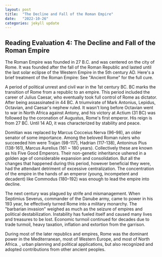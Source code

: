 ```yaml
---
layout: post
title:  "The Decline and Fall of the Roman Empire"
date:   "2022-10-26"
categories: jekyll update
---
```


## Reading Evaluation 4: The Decline and Fall of the Roman Empire

The Roman Empire was founded in 27 B.C. and was centered on the city of Rome. It was founded after the fall of the Roman Republic and lasted until the last solar eclipse of the Western Empire in the 5th century AD. Here's a brief treatment of the Roman Empire: See "Ancient Rome" for the full cure.

A period of political unrest and civil war in the 1st century BC. BC marks the transition of Rome from a republic to an empire. This period included the career of Julius Caesar, who eventually took full control of Rome as dictator. After being assassinated in 44 BC. A triumvirate of Mark Antonius, Lepidus, Octavian, and Caesar's nephew ruled. It wasn't long before Octavian went to war in North Africa against Antony, and his victory at Actium (31 BC) was followed by the coronation of Augustus, Rome's first emperor. His reign is from 27 BC. Until 14 AD, it was characterized by stability and peace.

Domitian was replaced by Marcus Cocceius Nerva (96–98), an older senator of some importance. Among the beloved Roman rulers who succeeded him were Trajan (98-117), Hadrian (117-138), Antoninus Pius (138-161), Marcus Aurelius (161 ~ 180 years). Collectively these are known as his Five Good Emperors. Their non-genetic inheritance ushered in a golden age of considerable expansion and consolidation. But all the changes that happened during this period, however beneficial they were, had the attendant detriment of excessive centralization. The concentration of the empire in the hands of an emperor (young, incompetent and decadent) like Commodus (180–192) was enough to lead the empire into decline.

The next century was plagued by strife and mismanagement. When Septimius Severus, commander of the Danube army, came to power in his 193 year, he effectively turned Rome into a military monarchy. The "barbarian invasion" weighed as much as the seizure of empires and political destabilization. Instability has fueled itself and caused many lives and treasures to be lost. Economic turmoil continued for decades due to trade turmoil, heavy taxation, inflation and extortion from the garrison.

During most of the later republics and empires, Rome was the dominant power in the Mediterranean, most of Western Europe, and most of North Africa. , urban planning and political applications, but also recognized and adopted contributions from other ancient peoples.